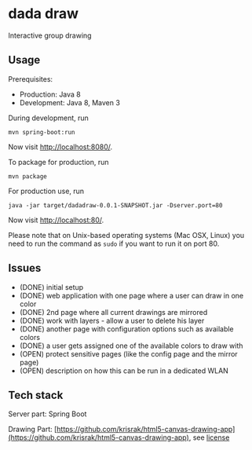 # dada draw

Interactive group drawing

## Usage

Prerequisites: 
- Production: Java 8
- Development: Java 8, Maven 3

During development, run

    mvn spring-boot:run
    
Now visit [http://localhost:8080/](http://localhost:8080/).

To package for production, run

    mvn package

For production use, run

    java -jar target/dadadraw-0.0.1-SNAPSHOT.jar -Dserver.port=80

Now visit [http://localhost:80/](http://localhost:80/).

Please note that on Unix-based operating systems (Mac OSX, Linux) you need to run the command as `sudo` if you want to 
run it on port 80.

## Issues

- (DONE) initial setup
- (DONE) web application with one page where a user can draw in one color
- (DONE) 2nd page where all current drawings are mirrored
- (DONE) work with layers - allow a user to delete his layer
- (DONE) another page with configuration options such as available colors
- (DONE) a user gets assigned one of the available colors to draw with
- (OPEN) protect sensitive pages (like the config page and the mirror page)
- (OPEN) description on how this can be run in a dedicated WLAN

## Tech stack

Server part: Spring Boot

Drawing Part: [https://github.com/krisrak/html5-canvas-drawing-app](https://github.com/krisrak/html5-canvas-drawing-app), see [license](LICENSE.drawing.md)

